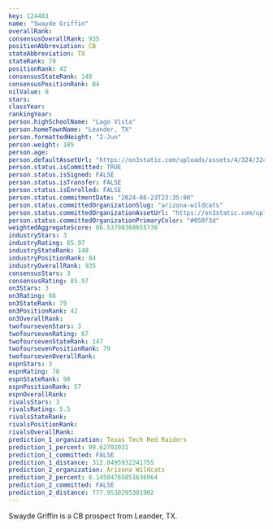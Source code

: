 ```yaml
---
key: 124483
name: "Swayde Griffin"
overallRank: 
consensusOverallRank: 935
positionAbbreviation: CB
stateAbbreviation: TX
stateRank: 79
positionRank: 42
consensusStateRank: 148
consensusPositionRank: 84
nilValue: 0
stars: 
classYear: 
rankingYear: 
person.highSchoolName: "Lago Vista"
person.homeTownName: "Leander, TX"
person.formattedHeight: "2-Jun"
person.weight: 185
person.age: 
person.defaultAssetUrl: "https://on3static.com/uploads/assets/4/324/324004.png"
person.status.isCommitted: TRUE
person.status.isSigned: FALSE
person.status.isTransfer: FALSE
person.status.isEnrolled: FALSE
person.status.commitmentDate: "2024-06-23T23:35:00"
person.status.committedOrganizationSlug: "arizona-wildcats"
person.status.committedOrganizationAssetUrl: "https://on3static.com/uploads/assets/752/149/149752.svg"
person.status.committedOrganizationPrimaryColor: "#050f3d"
weightedAggregateScore: 86.53798360655738
industryStars: 3
industryRating: 85.97
industryStateRank: 148
industryPositionRank: 84
industryOverallRank: 935
consensusStars: 3
consensusRating: 85.97
on3Stars: 3
on3Rating: 88
on3StateRank: 79
on3PositionRank: 42
on3OverallRank: 
twofoursevenStars: 3
twofoursevenRating: 87
twofoursevenStateRank: 147
twofoursevenPositionRank: 79
twofoursevenOverallRank: 
espnStars: 3
espnRating: 78
espnStateRank: 98
espnPositionRank: 57
espnOverallRank: 
rivalsStars: 3
rivalsRating: 5.5
rivalsStateRank: 
rivalsPositionRank: 
rivalsOverallRank: 
prediction_1_organization: Texas Tech Red Raiders
prediction_1_percent: 99.62702031
prediction_1_committed: FALSE
prediction_1_distance: 312.0495932241755
prediction_2_organization: Arizona Wildcats
prediction_2_percent: 0.14504765851636964
prediction_2_committed: FALSE
prediction_2_distance: 777.9530295301902
---
```

Swayde Griffin is a CB prospect from Leander, TX.